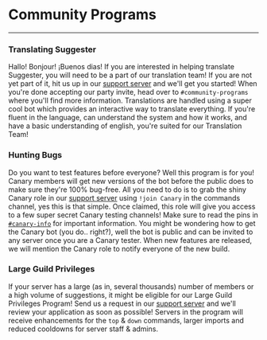 # Community Programs
---
### Translating Suggester

Hallo! Bonjour! ¡Buenos dias! If you are interested in helping translate Suggester, you will need to be a part of our translation team! If you are not yet part of it, hit us up in our [support server](https://discord.gg/G5pEdUp) and we'll get you started!
When you're done accepting our party invite, head over to `#community-programs` where you'll find more information. Translations are handled using a super cool bot which provides an interactive way to translate everything. If you're fluent in the language, can understand the system and how it works, and have a basic understanding of english, you're suited for our Translation Team! 

### Hunting Bugs

Do you want to test features before everyone? Well this program is for you! Canary members will get new versions of the bot before the public does to make sure they're 100% bug-free. All you need to do is to grab the shiny Canary role in our [support server](https://discord.gg/G5pEdUp) using `!join Canary` in the commands channel, yes this is that simple.
Once claimed, this role will give you access to a few super secret Canary testing channels! Make sure to read the pins in [`#canary-info`](https://canary.discord.com/channels/566002482166104066/618527254271754250) for important information. 
You might be wondering how to get the Canary bot (you do.. right?), well the bot is public and can be invited to any server once you are a Canary tester. When new features are released, we will mention the Canary role to notify everyone of the new build. 

### Large Guild Privileges

If your server has a large (as in, several thousands) number of members or a high volume of suggestions, it might be eligible for our Large Guild Privileges Program! Send us a request in our [support server](https://suggester.js.org/support) and we'll review your application as soon as possible! Servers in the program will receive enhancements for the `top` & `down` commands, larger imports and reduced cooldowns for server staff & admins. 
